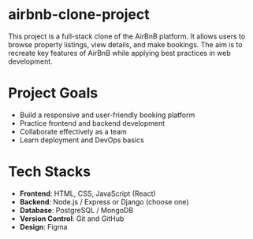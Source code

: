 # airbnb-clone-project
This project is a full-stack clone of the AirBnB platform. It allows users to browse property listings, view details, and make bookings. The aim is to recreate key features of AirBnB while applying best practices in web development.

# Project Goals

- Build a responsive and user-friendly booking platform
- Practice frontend and backend development
- Collaborate effectively as a team
- Learn deployment and DevOps basics

# Tech Stacks

- **Frontend**: HTML, CSS, JavaScript (React)
- **Backend**: Node.js / Express or Django (choose one)
- **Database**: PostgreSQL / MongoDB
- **Version Control**: Git and GitHub
- **Design**: Figma

